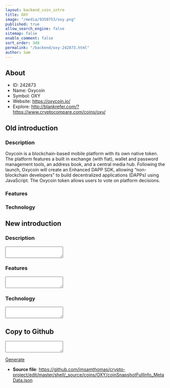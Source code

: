 ```yaml
---
layout: backend_coin_intro
title: OXY
image: "/media/9350753/oxy.png"
published: true
allow_search_engine: false
sitemap: false
enable_comment: false
sort_order: 348
permalink: "/backend/oxy-242873.html"
author: Sam
---
```


## About

- ID: 242873
- Name: Oxycoin
- Symbol: OXY
- Website: https://oxycoin.io/
- Explore: http://blankrefer.com/?https://www.cryptocompare.com/coins/oxy/


## Old introduction

### Description

<p>Oxycoin is a blockchain-based mobile platform with its own native token. The platform features a built in exchange (with fiat), wallet and password management tools, an address book, and a central media hub. Following the launch, Oxycoin will <span>create an Enhanced DAPP SDK, allowing “non-blockchain developers” to build decentralized applications (DAPPs) using JavaScript. </span><span>The Oxycoin token allows users to vote on platform decisions.</span></p>

### Features


### Technology




## New introduction


### Description
<textarea id="meta_description" name="description"></textarea>

### Features
<textarea id="meta_features" name="features"></textarea>

### Technology
<textarea id="meta_technology" name="technology"></textarea>


## Copy to Github

<textarea id="coinsnapshotfullinfo_metadata"></textarea>

<a href="#gen" onclick="generateMetaDatJson()">Generate</a>

- **Source file**: <a href="https://github.com/imsamthomas/crypto-project/edit/master/shell/_source/coins/OXY/coinSnapshotFullInfo_MetaData.json">https://github.com/imsamthomas/crypto-project/edit/master/shell/_source/coins/OXY/coinSnapshotFullInfo_MetaData.json</a>

